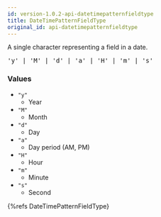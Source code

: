 ```yaml
---
id: version-1.0.2-api-datetimepatternfieldtype
title: DateTimePatternFieldType
original_id: api-datetimepatternfieldtype
---
```


A single character representing a field in a date.

<pre class="syntax">
'y' | 'M' | 'd' | 'a' | 'H' | 'm' | 's'
</pre>

### Values
  - `"y"`
    - Year
  - `"M"`
    - Month
  - `"d"`
    - Day
  - `"a"`
    - Day period (AM, PM)
  - `"H"`
    - Hour
  - `"m"`
    - Minute
  - `"s"`
    - Second


{%refs DateTimePatternFieldType}
